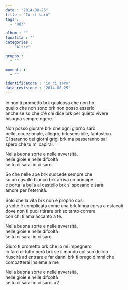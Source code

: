 ```yaml
---
date : "2014-08-25"
title : "Io ci sarò"
tags : 
  - "883"

album : ""
tonalita : ""
categories : 
  - "Altre"

gruppo : 
  - ""

momenti : 
  - ""

identificatore : "io_ci_saro"
data_revisione : "2014-08-25"
---
```

  
  
Io non ti prometto brk qualcosa che non ho   
quello che non sono  brk non posso esserlo   
anche se so che c'è chi dice  brk per quieto vivere   
bisogna sempre ngere.   
  
  
Non posso giurare  brk che ogni giorno sarò   
bello, eccezionale, allegro,  brk sensibile, fantastico.  
Ci saranno dei giorni grigi  brk ma passeranno sai   
spero che tu mi capirai.   
  
  
Nella buona sorte e nelle avversità,   
nelle gioie e nelle difcoltà   
se tu ci sarai io ci sarò.   
  
  
So che nelle abe  brk succede sempre che   
su un cavallo bianco  brk arriva un principe   
e porta la bella al castello  brk si sposano e sarà   
amore per l'eternità.   
  
  
Solo che la vita  brk non è proprio così   
a volte è complicata come una  brk lunga corsa a ostacoli   
dove non ti puoi ritirare  brk soltanto correre   
con chi ti ama accanto a te.   
  
  
Nella buona sorte e nelle avversità,   
nelle gioie e nelle difcoltà   
se tu ci sarai io ci sarò.   
  
  
Giuro ti prometto  brk che io mi impegnerò   
io farò di tutto però  brk se il mondo col suo delirio   
riuscirà ad entrare e far danni  brk ti prego dimmi che   
combatterai insieme a me    
  
  
Nella buona sorte e nelle avversità,   
nelle gioie e nelle difcoltà   
se tu ci sarai io ci sarò. x2  
  
  
